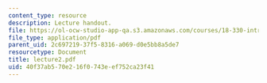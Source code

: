 ```yaml
---
content_type: resource
description: Lecture handout.
file: https://ol-ocw-studio-app-qa.s3.amazonaws.com/courses/18-330-introduction-to-numerical-analysis-spring-2004/40f37ab570e216f0743eef752ca23f41_lecture2.pdf
file_type: application/pdf
parent_uid: 2c697219-37f5-8316-a069-d0e5bb8a5de7
resourcetype: Document
title: lecture2.pdf
uid: 40f37ab5-70e2-16f0-743e-ef752ca23f41
---
```

